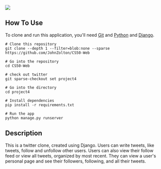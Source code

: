 ![](2023-01-01-13-24-19.gif)

## How To Use
To clone and run this application, you'll need [Git](https://git-scm.com/) and [Python](https://www.python.org/) and [Django](https://www.djangoproject.com/). 
```
# Clone this repository
git clone --depth 1 --filter=blob:none --sparse https://github.com/JohnZolton/CS50-Web

# Go into the repository
cd CS50-Web

# check out twitter
git sparse-checkout set project4

# Go into the directory
cd project4

# Install dependencies
pip install -r requirements.txt

# Run the app
python manage.py runserver
```

## Description
This is a twitter clone, created using Django. Users can write tweets, like tweets, follow and unfollow other users. Users can also view their follow feed or view all tweets, organized by most recent. They can view a user's personal page and see their followers, following, and all their tweets.
